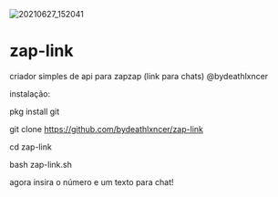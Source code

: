 ![20210627_152041](https://user-images.githubusercontent.com/83184525/123555354-a7ac1300-d75b-11eb-92fb-70c83883c585.jpg)
# zap-link
criador simples de api para zapzap (link para chats) @bydeathlxncer

instalação:

pkg install git

git clone https://github.com/bydeathlxncer/zap-link

cd zap-link

bash zap-link.sh

agora insira o número e um texto para chat!

